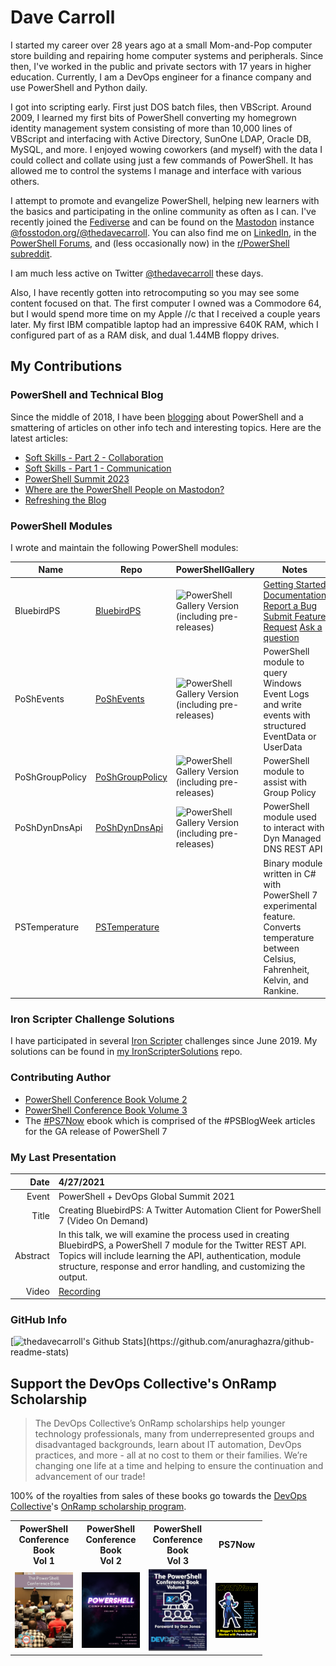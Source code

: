 # Dave Carroll

I started my career over 28 years ago at a small Mom-and-Pop computer store building and repairing home computer systems and peripherals.
Since then, I've worked in the public and private sectors with 17 years in higher education.
Currently, I am a DevOps engineer for a finance company and use PowerShell and Python daily.

I got into scripting early.
First just DOS batch files, then VBScript.
Around 2009, I learned my first bits of PowerShell converting my homegrown identity management system consisting of more than 10,000 lines of VBScript and interfacing with Active Directory, SunOne LDAP, Oracle DB, MySQL, and more.
I enjoyed wowing coworkers (and myself) with the data I could collect and collate using just a few commands of PowerShell.
It has allowed me to control the systems I manage and interface with various others.

I attempt to promote and evangelize PowerShell, helping new learners with the basics and participating in the online community as often as I can.
I've recently joined the [Fediverse][Fediverse] and can be found on the [Mastodon][Mastodon] instance [@fosstodon.org/@thedavecarroll][FosstodonMe].
You can also find me on [LinkedIn][MyLinkedIn], in the [PowerShell Forums][PowerShellForums], and (less occasionally now) in the [r/PowerShell subreddit][PowerShellReddit].

I am much less active on Twitter [@thedavecarroll][MyTwitter] these days.

Also, I have recently gotten into retrocomputing so you may see some content focused on that.
The first computer I owned was a Commodore 64, but I would spend more time on my Apple //c that I received a couple years later.
My first IBM compatible laptop had an impressive 640K RAM, which I configured part of as a RAM disk, and dual 1.44MB floppy drives.

[MyTwitter]: https://twitter.com/thedavecarroll
[MyLinkedIn]: https://www.linkedin.com/in/thedavecarroll/
[PowerShellForums]: https://forums.powershell.org/
[PowerShellReddit]: https://www.reddit.com/r/PowerShell/
[Fediverse]: https://en.wikipedia.org/wiki/Fediverse
[Mastodon]: https://joinmastodon.org/
[FosstodonMe]: https://fosstodon.org/@thedavecarroll

## My Contributions

### PowerShell and Technical Blog

Since the middle of 2018, I have been [blogging][blog] about PowerShell and a smattering of articles on other info tech and interesting topics.
Here are the latest articles:

<!-- <a href="https://bit.ly/thedavecarroll"><img src="https://raw.githubusercontent.com/thedavecarroll/thedavecarroll/main/images/powershell_anovelidea_org.png" width="400" alt="PowerShell: What A Novel Idea" /></a> -->

<!-- BLOG-POST-LIST:START -->
- [Soft Skills - Part 2 - Collaboration](https://thedavecarroll.com/powershell/soft-skills-part-2/)
- [Soft Skills - Part 1 - Communication](https://thedavecarroll.com/powershell/soft-skills-part-1/)
- [PowerShell Summit 2023](https://thedavecarroll.com/powershell/powershell-summit-2023/)
- [Where are the PowerShell People on Mastodon?](https://thedavecarroll.com/powershell/powershell-people-on-mastodon/)
- [Refreshing the Blog](https://thedavecarroll.com/blog/refreshing-the-blog/)
<!-- BLOG-POST-LIST:END -->

### PowerShell Modules

I wrote and maintain the following PowerShell modules:

| Name            | Repo                                   | PowerShellGallery                                                                                                                                                                                                | Notes                                                                                                                                                                                                                    |
|-----------------|----------------------------------------|------------------------------------------------------------------------------------------------------------------------------------------------------------------------------------------------------------------|--------------------------------------------------------------------------------------------------------------------------------------------------------------------------------------------------------------------------|
| BluebirdPS | [BluebirdPS][BluebirdPSRepo] | ![PowerShell Gallery Version (including pre-releases)](https://img.shields.io/powershellgallery/v/bluebirdps?color=blue&include_prereleases&label=PowerShell%20Gallery&logo=PowerShell&style=for-the-badge) | [Getting Started][BluebirdPSGettingStarted] [Documentation][BluebirdPSDocumentation] [Report a Bug][BluebirdPSBugReport]  [Submit Feature Request][BluebirdPSFeatureRequest]  [Ask a question][BluebirdPSOpenDiscussion] |
| PoShEvents | [PoShEvents][PoShEventsRepo] | ![PowerShell Gallery Version (including pre-releases)](https://img.shields.io/powershellgallery/v/poshevents?color=blue&include_prereleases&label=PowerShell%20Gallery&logo=PowerShell&style=for-the-badge) | PowerShell module to query Windows Event Logs and write events with structured EventData or UserData |
| PoShGroupPolicy | [PoShGroupPolicy][PoShGroupPolicyRepo] | ![PowerShell Gallery Version (including pre-releases)](https://img.shields.io/powershellgallery/v/poshgrouppolicy?color=blue&include_prereleases&label=PowerShell%20Gallery&logo=PowerShell&style=for-the-badge) | PowerShell module to assist with Group Policy |
| PoShDynDnsApi | [PoShDynDnsApi][PoShDynDnsApiRepo] | ![PowerShell Gallery Version (including pre-releases)](https://img.shields.io/powershellgallery/v/poshdyndnsapi?color=blue&include_prereleases&label=PowerShell%20Gallery&logo=PowerShell&style=for-the-badge) | PowerShell module used to interact with Dyn Managed DNS REST API |
| PSTemperature | [PSTemperature][PSTemperatureRepo] | | Binary module written in C# with PowerShell 7 experimental feature. Converts temperature between Celsius, Fahrenheit, Kelvin, and Rankine.|

[PoShEvents]: https://bit.ly/PoShEvents
[PoShGroupPolicy]: https://bit.ly/PoShGroupPolicy
[PoShDynDnsApi]: https://bit.ly/PoShDynDnsApi
[PoShEventsRepo]: https://github.com/thedavecarroll/PoShEvents
[PoShGroupPolicyRepo]: https://github.com/thedavecarroll/PoShGroupPolicy
[PoShDynDnsApiRepo]: https://github.com/thedavecarroll/PoShDynDnsApi
[PSTemperatureRepo]: https://github.com/thedavecarroll/PSTemperature
[BluebirdPSRepo]: https://bit.ly/BluebirdPSRepo
[BluebirdPS]: https://bit.ly/BluebirdPS
[BluebirdPSGettingStarted]: https://bit.ly/BluebirdPSPrerequisites
[BluebirdPSDocumentation]: https://bit.ly/BluebirdPSDocs
[BluebirdPSBugReport]: https://bit.ly/BluebirdPSBugReport
[BluebirdPSFeatureRequest]: https://bit.ly/BluebirdPSFeatureRequest
[BluebirdPSOpenDiscussion]: https://bit.ly/BluebirdPSOpenDiscussion

### Iron Scripter Challenge Solutions

I have participated in several [Iron Scripter][IronScripter] challenges since June 2019.
My solutions can be found in [my IronScripterSolutions][MyIronScripterSolutionsRepo] repo.

### Contributing Author

* [PowerShell Conference Book Volume 2][psconfbook2]
* [PowerShell Conference Book Volume 3][psconfbook3]
* The [#PS7Now][ps7now] ebook which is comprised of the #PSBlogWeek articles for the GA release of PowerShell 7

### My Last Presentation

| Date | 4/27/2021|
|-:|:-|
|Event | PowerShell + DevOps Global Summit 2021 |
|Title | Creating BluebirdPS: A Twitter Automation Client for PowerShell 7 (Video On Demand)|
|Abstract|In this talk, we will examine the process used in creating BluebirdPS, a PowerShell 7 module for the Twitter REST API. Topics will include learning the API, authentication, module structure, response and error handling, and customizing the output.|
|Video|[Recording][Summit2021BluebirdPSVideo]|

### GitHub Info

[![thedavecarroll's Github Stats](https://github-readme-stats.vercel.app/api?username=thedavecarroll&show_icons=true&hide_border=true")](https://github.com/anuraghazra/github-readme-stats)

<!-- <img align="left" alt="thedavecarroll's Github Stats" src="https://github-readme-stats.vercel.app/api?username=thedavecarroll&show_icons=true&hide_border=true" /> -->

## Support the DevOps Collective's OnRamp Scholarship

> The DevOps Collective’s OnRamp scholarships help younger technology professionals,
> many from underrepresented groups and disadvantaged backgrounds,
> learn about IT automation, DevOps practices, and more - all at no cost to them or their families.
> We’re changing one life at a time and helping to ensure the continuation and advancement of our trade!

100% of the royalties from sales of these books go towards the [DevOps Collective][devopsorg]'s [OnRamp scholarship program][onrampscholarship].

<table style="width:80%">
    <tr>
        <th>PowerShell Conference Book<br/>Vol 1</th>
        <th>PowerShell Conference Book<br/>Vol 2</th>
        <th>PowerShell Conference Book<br/>Vol 3</th>
        <th>PS7Now</th>
    </tr>
    <tr>
        <td><a href="https://leanpub.com/powershell-conference-book"><img src="https://raw.githubusercontent.com/thedavecarroll/thedavecarroll/main/images/psconfbookv1.jpg" width="150" alt="PowerShell Conference Book Volume 1" /></a></td>
        <td><a href="https://leanpub.com/psconfbook2"><img src="https://raw.githubusercontent.com/thedavecarroll/thedavecarroll/main/images/psconfbookv2.jpg" width="150" alt="PowerShell Conference Book Volume 2" /></a></td>
        <td><a href="https://leanpub.com/psconfbook3"><img src="https://raw.githubusercontent.com/thedavecarroll/thedavecarroll/main/images/psconfbookv3.jpg" width="150" alt="PowerShell Conference Book Volume 3" /></a></td>
        <td><a href="https://leanpub.com/ps7now"> <img src="https://raw.githubusercontent.com/thedavecarroll/thedavecarroll/main/images/ps7now.jpg" width="150" alt="PS7Now" /></a></td>
    <tr>
</table>

[blog]: https://thedavecarroll.com

[Summit2021BluebirdPSVideo]: https://bit.ly/Summit2021BluebirdPS
[IronScripter]: https://ironscripter.us/
[MyIronScripterSolutionsRepo]: https://github.com/thedavecarroll/IronScripterSolutions
[psconfbook1]: https://leanpub.com/powershell-conference-book
[psconfbook2]: https://leanpub.com/psconfbook2
[psconfbook3]: https://leanpub.com/psconfbook3
[ps7now]: https://leanpub.com/ps7now/
[devopsorg]: https://devopscollective.org/
[onrampscholarship]: https://events.devopscollective.org/OnRamp/Scholarship/
